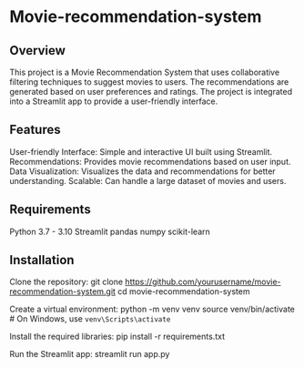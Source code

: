 # Movie-recommendation-system


## Overview
This project is a Movie Recommendation System that uses collaborative filtering techniques to suggest movies to users. The recommendations are generated based on user preferences and ratings. The project is integrated into a Streamlit app to provide a user-friendly interface.

## Features
User-friendly Interface: Simple and interactive UI built using Streamlit.
Recommendations: Provides movie recommendations based on user input.
Data Visualization: Visualizes the data and recommendations for better understanding.
Scalable: Can handle a large dataset of movies and users.


## Requirements
Python 3.7 - 3.10
Streamlit
pandas
numpy
scikit-learn


## Installation
Clone the repository:
git clone https://github.com/yourusername/movie-recommendation-system.git
cd movie-recommendation-system

Create a virtual environment:
python -m venv venv
source venv/bin/activate  # On Windows, use `venv\Scripts\activate`


Install the required libraries:
pip install -r requirements.txt

Run the Streamlit app:
streamlit run app.py